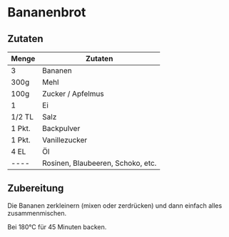 # Bananenbrot

## Zutaten

| Menge  | Zutaten                           |
| ------ | --------------------------------- |
| 3      | Bananen                           |
| 300g   | Mehl                              |
| 100g   | Zucker / Apfelmus                 |
| 1      | Ei                                |
| 1/2 TL | Salz                              |
| 1 Pkt. | Backpulver                        |
| 1 Pkt. | Vanillezucker                     |
| 4 EL   | Öl                                |
| ----   | Rosinen, Blaubeeren, Schoko, etc. |

## Zubereitung

Die Bananen zerkleinern (mixen oder zerdrücken) und dann einfach alles zusammenmischen.

Bei 180°C für 45 Minuten backen.
